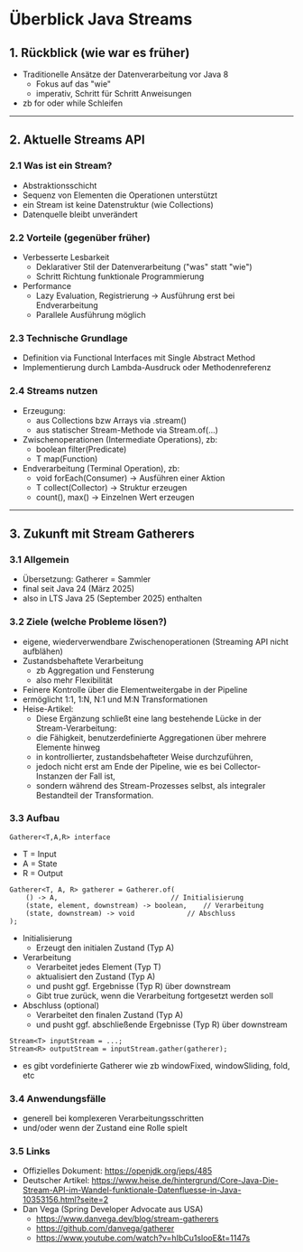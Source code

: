 
# Überblick Java Streams

## 1. Rückblick (wie war es früher)
- Traditionelle Ansätze der Datenverarbeitung vor Java 8
  - Fokus auf das "wie"
  - imperativ, Schritt für Schritt Anweisungen
- zb for oder while Schleifen

----------------------------------------------------------------------------------------------------

## 2. Aktuelle Streams API

### 2.1 Was ist ein Stream?
- Abstraktionsschicht
- Sequenz von Elementen die Operationen unterstützt
- ein Stream ist keine Datenstruktur (wie Collections)
- Datenquelle bleibt unverändert

### 2.2 Vorteile (gegenüber früher)
- Verbesserte Lesbarkeit
  - Deklarativer Stil der Datenverarbeitung ("was" statt "wie")
  - Schritt Richtung funktionale Programmierung
- Performance
  - Lazy Evaluation, Registrierung → Ausführung erst bei Endverarbeitung
  - Parallele Ausführung möglich

### 2.3 Technische Grundlage
- Definition via Functional Interfaces mit Single Abstract Method
- Implementierung durch Lambda-Ausdruck oder Methodenreferenz

### 2.4 Streams nutzen
- Erzeugung:
  - aus Collections bzw Arrays via .stream()
  - aus statischer Stream-Methode via Stream.of(...)
- Zwischenoperationen (Intermediate Operations), zb:
  - boolean filter(Predicate)
  - T map(Function)
- Endverarbeitung (Terminal Operation), zb:
  - void forEach(Consumer) -> Ausführen einer Aktion
  - T collect(Collector) -> Struktur erzeugen
  - count(), max() → Einzelnen Wert erzeugen

----------------------------------------------------------------------------------------------------

## 3. Zukunft mit Stream Gatherers

### 3.1 Allgemein
- Übersetzung: Gatherer = Sammler
- final seit Java 24 (März 2025)
- also in LTS Java 25 (September 2025) enthalten

### 3.2 Ziele (welche Probleme lösen?)
- eigene, wiederverwendbare Zwischenoperationen (Streaming API nicht aufblähen)
- Zustandsbehaftete Verarbeitung
  - zb Aggregation und Fensterung
  - also mehr Flexibilität
- Feinere Kontrolle über die Elementweitergabe in der Pipeline
- ermöglicht 1:1, 1:N, N:1 und M:N Transformationen
- Heise-Artikel:
  - Diese Ergänzung schließt eine lang bestehende Lücke in der Stream-Verarbeitung: 
  - die Fähigkeit, benutzerdefinierte Aggregationen über mehrere Elemente hinweg 
  - in kontrollierter, zustandsbehafteter Weise durchzuführen,
  - jedoch nicht erst am Ende der Pipeline, wie es bei Collector-Instanzen der Fall ist, 
  - sondern während des Stream-Prozesses selbst, als integraler Bestandteil der Transformation.

### 3.3 Aufbau

```
Gatherer<T,A,R> interface
```

- T = Input
- A = State
- R = Output

```
Gatherer<T, A, R> gatherer = Gatherer.of(
	() -> A,             				// Initialisierung
	(state, element, downstream) -> boolean, 	// Verarbeitung
	(state, downstream) -> void        		// Abschluss 
);
```

- Initialisierung
	- Erzeugt den initialen Zustand (Typ A)
- Verarbeitung
	- Verarbeitet jedes Element (Typ T)
	- aktualisiert den Zustand (Typ A) 
	- und pusht ggf. Ergebnisse (Typ R) über downstream
	- Gibt true zurück, wenn die Verarbeitung fortgesetzt werden soll
- Abschluss (optional)
	- Verarbeitet den finalen Zustand (Typ A) 
	- und pusht ggf. abschließende Ergebnisse (Typ R) über downstream

```
Stream<T> inputStream = ...;
Stream<R> outputStream = inputStream.gather(gatherer);
```

- es gibt vordefinierte Gatherer wie zb windowFixed, windowSliding, fold, etc 

### 3.4 Anwendungsfälle
- generell bei komplexeren Verarbeitungsschritten
- und/oder wenn der Zustand eine Rolle spielt

### 3.5 Links
- Offizielles Dokument: https://openjdk.org/jeps/485
- Deutscher Artikel: https://www.heise.de/hintergrund/Core-Java-Die-Stream-API-im-Wandel-funktionale-Datenfluesse-in-Java-10353156.html?seite=2
- Dan Vega (Spring Developer Advocate aus USA)
  - https://www.danvega.dev/blog/stream-gatherers
  - https://github.com/danvega/gatherer
  - https://www.youtube.com/watch?v=hIbCu1slooE&t=1147s
